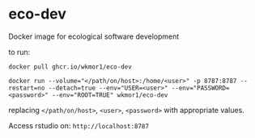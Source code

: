 # eco-dev
Docker image for ecological software development

to run:

`docker pull ghcr.io/wkmor1/eco-dev`

`docker run --volume="</path/on/host>:/home/<user>" -p 8787:8787 --restart=no --detach=true --env="USER=<user>" --env="PASSWORD=<password>" --env="ROOT=TRUE" wkmor1/eco-dev`

replacing `</path/on/host>`, `<user>`, `<password>` with appropriate values.

Access rstudio on: `http://localhost:8787`

